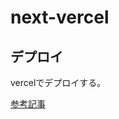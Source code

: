 ﻿# next-vercel
## デプロイ
vercelでデプロイする。

[参考記事](https://qiita.com/arfes0e2b3c/items/e958aaac514b174d1832)
